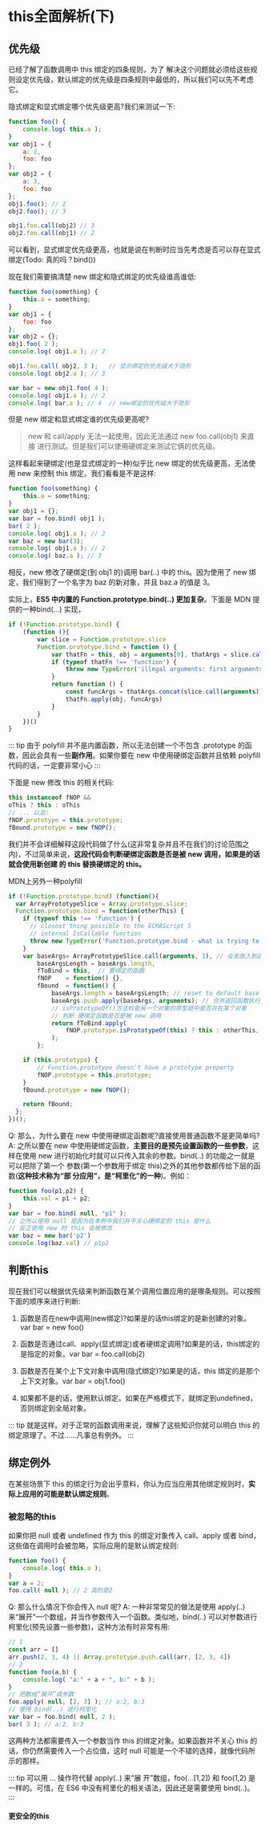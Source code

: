 # this全面解析(下)

## 优先级

已经了解了函数调用中 this 绑定的四条规则，为了 解决这个问题就必须给这些规则设定优先级，默认绑定的优先级是四条规则中最低的，所以我们可以先不考虑它。

隐式绑定和显式绑定哪个优先级更高?我们来测试一下:

```js
function foo() {
    console.log( this.a );
}
var obj1 = {
    a: 2,
    foo: foo 
};
var obj2 = {
    a: 3,
    foo: foo
};
obj1.foo(); // 2
obj2.foo(); // 3

obj1.foo.call(obj2) // 3
obj2.foo.call(obj1) // 2
```
可以看到，显式绑定优先级更高，也就是说在判断时应当先考虑是否可以存在显式绑定(Todo: 真的吗？bind())

现在我们需要搞清楚 new 绑定和隐式绑定的优先级谁高谁低:

```js
function foo(something) {
    this.a = something;
}
var obj1 = {
    foo: foo
};
var obj2 = {};
obj1.foo( 2 );
console.log( obj1.a ); // 2

obj1.foo.call( obj2, 3 );   // 显示绑定的优先级大于隐形
console.log( obj2.a ); // 3

var bar = new obj1.foo( 4 ); 
console.log( obj1.a ); // 2 
console.log( bar.a ); // 4  // new绑定的优先级大于隐形
```

但是 new 绑定和显式绑定谁的优先级更高呢?

> new 和 call/apply 无法一起使用，因此无法通过 new foo.call(obj1) 来直接 进行测试。但是我们可以使用硬绑定来测试它俩的优先级。

这样看起来硬绑定(也是显式绑定的一种)似乎比 new 绑定的优先级更高，无法使用 new 来控制 this 绑定。我们看看是不是这样:

```js
function foo(something) { 
    this.a = something;
}
var obj1 = {};
var bar = foo.bind( obj1 ); 
bar( 2 );
console.log( obj1.a ); // 2
var baz = new bar(3); 
console.log( obj1.a ); // 2 
console.log( baz.a ); // 3
```
相反，new 修改了硬绑定(到 obj1 的)调用 bar(..) 中的 this。因为使用了 new 绑定，我们得到了一个名字为 baz 的新对象，并且 baz.a 的值是 3。

实际上，**ES5 中内置的 Function.prototype.bind(..) 更加复杂**。下面是 MDN 提供的一种bind(...) 实现，

```js
if (!Function.prototype.bind) {
    (function (){
        var slice = Function.prototype.slice
        Function.prototype.bind = function () {
            var thatFn = this, obj = arguments[0], thatArgs = slice.call(arguments, 1)
            if (typeof thatFn !== 'function') {
                throw new TypeError('illegal arguments: first arguments is not function!')
            }
            return function () {
                const funcArgs = thatArgs.concat(slice.call(arguments))
                thatFn.apply(obj, funcArgs)
            }
        }
    })()
}
```
::: tip
由于 polyfill 并不是内置函数，所以无法创建一个不包含 .prototype 的函数，因此会具有一些**副作用**。如果你要在 new 中使用硬绑定函数并且依赖 polyfill 代码的话，一定要非常小心
:::

下面是 new 修改 this 的相关代码:

```js
this instanceof fNOP &&
oThis ? this : oThis 
// ... 以及:
fNOP.prototype = this.prototype; 
fBound.prototype = new fNOP();
```
我们并不会详细解释这段代码做了什么(这非常复杂并且不在我们的讨论范围之内)，不过简单来说，**这段代码会判断硬绑定函数是否是被 new 调用，如果是的话就会使用新创建 的 this 替换硬绑定的 this。**

MDN上另外一种polyfill

```js
if (!Function.prototype.bind) (function(){
  var ArrayPrototypeSlice = Array.prototype.slice;
  Function.prototype.bind = function(otherThis) {
    if (typeof this !== 'function') {
      // closest thing possible to the ECMAScript 5
      // internal IsCallable function
      throw new TypeError('Function.prototype.bind - what is trying to be bound is not callable');
    }
    var baseArgs= ArrayPrototypeSlice.call(arguments, 1), // 会发放入到返回函数(exotic function object（怪异函数对象，ECMAScript 2015 中的术语）)实参中
        baseArgsLength = baseArgs.length,
        fToBind = this,  // 要绑定的函数
        fNOP    = function() {},
        fBound  = function() {
            baseArgs.length = baseArgsLength; // reset to default base arguments
            baseArgs.push.apply(baseArgs, arguments); // 合并返回函数执行时的参数
            // isPrototypeOf()方法检查另一个对象的原型链中是否存在某个对象
            // 判断 硬绑定函数是否是被 new 调用
            return fToBind.apply(
                fNOP.prototype.isPrototypeOf(this) ? this : otherThis, baseArgs
            );
        };

    if (this.prototype) {
        // Function.prototype doesn't have a prototype property
        fNOP.prototype = this.prototype; 
    }
    fBound.prototype = new fNOP();

    return fBound;
  };
})();
```

Q: 那么，为什么要在 new 中使用硬绑定函数呢?直接使用普通函数不是更简单吗?
A: 之所以要在 new 中使用硬绑定函数，**主要目的是预先设置函数的一些参数**，这样在使用 new 进行初始化时就可以只传入其余的参数。bind(..) 的功能之一就是可以把除了第一个 参数(第一个参数用于绑定 this)之外的其他参数都传给下层的函数(**这种技术称为“部 分应用”，是“柯里化”的一种**)。例如：
```js
function foo(p1,p2) { 
    this.val = p1 + p2;
}
var bar = foo.bind( null, "p1" );
// 之所以使用 null 是因为在本例中我们并不关心硬绑定的 this 是什么 
// 反正使用 new 时 this 会被修改
var baz = new bar('p2')
console.log(baz.val) // p1p2
```
## 判断this

现在我们可以根据优先级来判断函数在某个调用位置应用的是哪条规则。可以按照下面的顺序来进行判断:

1. 函数是否在new中调用(new绑定)?如果是的话this绑定的是新创建的对象。var bar = new foo()

2. 函数是否通过call、apply(显式绑定)或者硬绑定调用?如果是的话，this绑定的是指定的对象。var bar = foo.call(obj2)

3. 函数是否在某个上下文对象中调用(隐式绑定)?如果是的话，this 绑定的是那个上下文对象。var bar = obj1.foo()

4. 如果都不是的话，使用默认绑定。如果在严格模式下，就绑定到undefined，否则绑定到全局对象。

::: tip
就是这样。对于正常的函数调用来说，理解了这些知识你就可以明白 this 的绑定原理了。不过......凡事总有例外。
:::

## 绑定例外

在某些场景下 this 的绑定行为会出乎意料，你认为应当应用其他绑定规则时，**实际上应用的可能是默认绑定规则**。

### 被忽略的this
如果你把 null 或者 undefined 作为 this 的绑定对象传入 call、apply 或者 bind，这些值在调用时会被忽略，实际应用的是默认绑定规则:

```js
function foo() { 
    console.log( this.a );
}
var a = 2;
foo.call( null ); // 2 真的是2
```
Q: 那么什么情况下你会传入 null 呢?
A: 一种非常常见的做法是使用 apply(..) 来“展开”一个数组，并当作参数传入一个函数。类似地，bind(..) 可以对参数进行柯里化(预先设置一些参数)，这种方法有时非常有用:
```js
// 1
const arr = []
arr.push(2, 3, 4) || Array.prototype.push.call(arr, [2, 3, 4])
// 2
function foo(a,b) {
    console.log( "a:" + a + ", b:" + b );
}
// 把数组“展开”成参数
foo.apply( null, [2, 3] ); // a:2, b:3
// 使用 bind(..) 进行柯里化
var bar = foo.bind( null, 2 ); 
bar( 3 ); // a:2, b:3
```
这两种方法都需要传入一个参数当作 this 的绑定对象。如果函数并不关心 this 的话，你仍然需要传入一个占位值，这时 null 可能是一个不错的选择，就像代码所示的那样。

::: tip
可以用 ... 操作符代替 apply(..) 来“展 开”数组，foo(...[1,2]) 和 foo(1,2) 是一样的。可惜，在 ES6 中没有柯里化的相关语法，因此还是需要使用 bind(..)。
:::

#### 更安全的this















